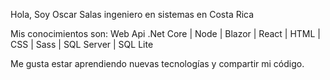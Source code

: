Hola, Soy Oscar Salas ingeniero en sistemas en Costa Rica

Mis conocimientos son:  Web Api .Net Core | Node | Blazor | React | HTML | CSS | Sass | SQL Server | SQL Lite

Me gusta estar aprendiendo nuevas tecnologías y compartir  mi código. 
